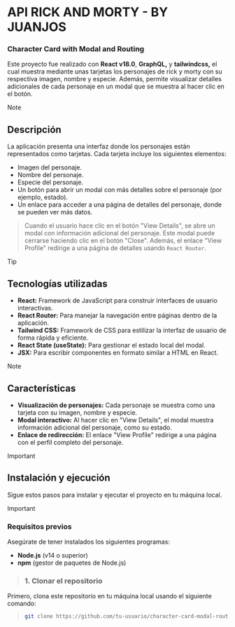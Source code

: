 # API RICK AND MORTY - BY JUANJOS
### Character Card with Modal and Routing

Este proyecto fue realizado con **React v18.0**, **GraphQL,**  y **tailwindcss,** el cual muestra mediante unas tarjetas los personajes de rick y morty con su respectiva imagen, nombre y especie. Además, permite visualizar detalles adicionales de cada personaje en un modal que se muestra al hacer clic en el botón. 

> [!NOTE] 
> ## Descripción
> La aplicación presenta una interfaz donde los personajes están representados como tarjetas. Cada tarjeta incluye los siguientes elementos:
> - Imagen del personaje.
> - Nombre del personaje.
> - Especie del personaje.
> - Un botón para abrir un modal con más detalles sobre el personaje (por ejemplo, estado).
> - Un enlace para acceder a una página de detalles del personaje, donde se pueden ver más datos.



> Cuando el usuario hace clic en el botón "View Details", se abre un modal con información adicional del personaje. Este modal puede cerrarse haciendo clic en el botón "Close". Además, el enlace "View Profile" redirige a una página de detalles usando `React Router`.



> [!TIP]
> ## Tecnologías utilizadas
> 
> - **React:** Framework de JavaScript para construir interfaces de usuario interactivas.
> - **React Router:** Para manejar la navegación entre páginas dentro de la aplicación.
> - **Tailwind CSS:** Framework de CSS para estilizar la interfaz de usuario de forma rápida y eficiente.
> - **React State (useState):** Para gestionar el estado local del modal.
> - **JSX:** Para escribir componentes en formato similar a HTML en React.


> [!NOTE]  
> ## Características
> - **Visualización de personajes:** Cada personaje se muestra como una tarjeta con su imagen, nombre y especie.
> - **Modal interactivo:** Al hacer clic en "View Details", el modal muestra información adicional del personaje, como su estado.
> - **Enlace de redirección:** El enlace "View Profile" redirige a una página con el perfil completo del personaje.


> [!IMPORTANT] 
> ## Instalación y ejecución
> Sigue estos pasos para instalar y ejecutar el proyecto en tu máquina local.


> [!IMPORTANT] 
> ### Requisitos previos
> Asegúrate de tener instalados los siguientes programas:
> - **Node.js** (v14 o superior)
> - **npm** (gestor de paquetes de Node.js)
> 


> ### 1. Clonar el repositorio
Primero, clona este repositorio en tu máquina local usando el siguiente comando:
> 
> ```bash
> git clone https://github.com/tu-usuario/character-card-modal-routing.git
> ```

